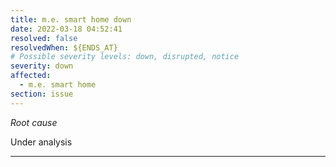 ```yaml
---
title: m.e. smart home down
date: 2022-03-18 04:52:41
resolved: false
resolvedWhen: ${ENDS_AT}
# Possible severity levels: down, disrupted, notice
severity: down
affected:
  - m.e. smart home
section: issue
---
```


*Root cause*

Under analysis

---


